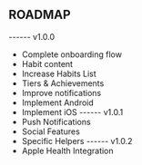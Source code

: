 ## ROADMAP 
------ v1.0.0
- Complete onboarding flow
- Habit content  
- Increase Habits List 
- Tiers & Achievements
- Improve notifications
- Implement Android 
- Implement iOS
------ v1.0.1
- Push Notifications 
- Social Features
- Specific Helpers
------ v1.0.2
- Apple Health Integration
